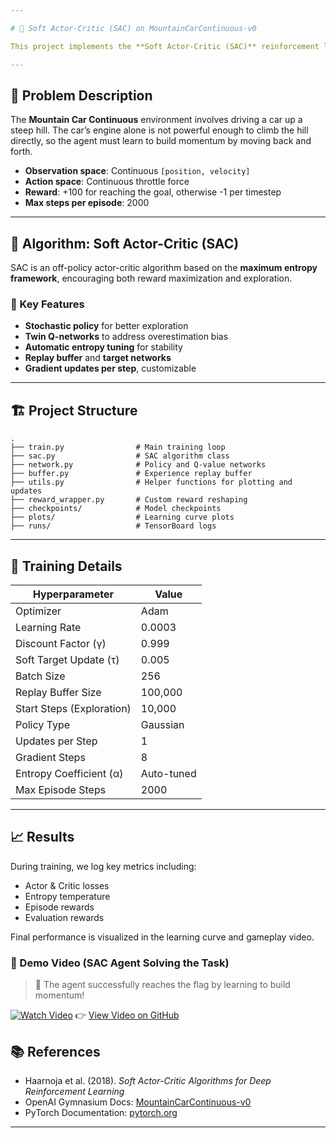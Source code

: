 ```yaml
---

# 🧠 Soft Actor-Critic (SAC) on MountainCarContinuous-v0

This project implements the **Soft Actor-Critic (SAC)** reinforcement learning algorithm on the classic `MountainCarContinuous-v0` environment using [Gymnasium](https://gymnasium.farama.org/). The codebase is written in **PyTorch** and includes full training, evaluation, and logging functionality via **TensorBoard**.

---
```


## 🚗 Problem Description

The **Mountain Car Continuous** environment involves driving a car up a steep hill. The car’s engine alone is not powerful enough to climb the hill directly, so the agent must learn to build momentum by moving back and forth.

* **Observation space**: Continuous `[position, velocity]`
* **Action space**: Continuous throttle force
* **Reward**: +100 for reaching the goal, otherwise -1 per timestep
* **Max steps per episode**: 2000

---

## 🤖 Algorithm: Soft Actor-Critic (SAC)

SAC is an off-policy actor-critic algorithm based on the **maximum entropy framework**, encouraging both reward maximization and exploration.

### 🔑 Key Features

* **Stochastic policy** for better exploration
* **Twin Q-networks** to address overestimation bias
* **Automatic entropy tuning** for stability
* **Replay buffer** and **target networks**
* **Gradient updates per step**, customizable

---

## 🏗️ Project Structure

```plaintext
.
├── train.py                # Main training loop
├── sac.py                  # SAC algorithm class
├── network.py              # Policy and Q-value networks
├── buffer.py               # Experience replay buffer
├── utils.py                # Helper functions for plotting and updates
├── reward_wrapper.py       # Custom reward reshaping
├── checkpoints/            # Model checkpoints
├── plots/                  # Learning curve plots
├── runs/                   # TensorBoard logs
```

---

## 🧪 Training Details

| Hyperparameter            | Value      |
| ------------------------- | ---------- |
| Optimizer                 | Adam       |
| Learning Rate             | 0.0003     |
| Discount Factor (γ)       | 0.999      |
| Soft Target Update (τ)    | 0.005      |
| Batch Size                | 256        |
| Replay Buffer Size        | 100,000    |
| Start Steps (Exploration) | 10,000     |
| Policy Type               | Gaussian   |
| Updates per Step          | 1          |
| Gradient Steps            | 8          |
| Entropy Coefficient (α)   | Auto-tuned |
| Max Episode Steps         | 2000       |

---

## 📈 Results

During training, we log key metrics including:

* Actor & Critic losses
* Entropy temperature
* Episode rewards
* Evaluation rewards

Final performance is visualized in the learning curve and gameplay video.

### 🎥 Demo Video (SAC Agent Solving the Task)

> 🚩 The agent successfully reaches the flag by learning to build momentum!

[![Watch Video](https://img.youtube.com/vi_webhook/0.jpg)](https://github.com/Micro046/SAC_Mountain_Car_Problem/blob/main/mountaincar_sac.mp4)
👉 [View Video on GitHub](https://github.com/Micro046/SAC_Mountain_Car_Problem/blob/main/mountaincar_sac.mp4)


## 📚 References

* Haarnoja et al. (2018). *Soft Actor-Critic Algorithms for Deep Reinforcement Learning*
* OpenAI Gymnasium Docs: [MountainCarContinuous-v0](https://gymnasium.farama.org/environments/classic_control/mountain_car/)
* PyTorch Documentation: [pytorch.org](https://pytorch.org)

---
